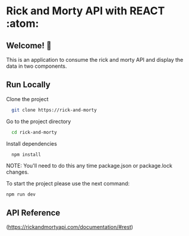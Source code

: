 # Rick and Morty API with REACT :atom: 

## Welcome! 👋

This is an application to consume the rick and morty API and display the data in two components.

## Run Locally

Clone the project

```bash
  git clone https://rick-and-morty
```

Go to the project directory

```bash
  cd rick-and-morty
```

Install dependencies

```bash
  npm install
```

NOTE: You'll need to do this any time package.json or package.lock changes.

To start the project please use the next command:
```
npm run dev
```

## API Reference
(https://rickandmortyapi.com/documentation/#rest)
